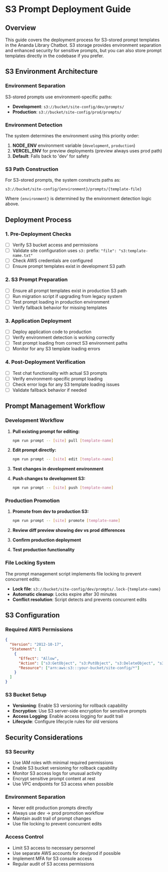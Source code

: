 # S3 Prompt Deployment Guide

## Overview

This guide covers the deployment process for S3-stored prompt templates in the Ananda Library Chatbot. S3 storage
provides environment separation and enhanced security for sensitive prompts, but you can also store prompt templates
directly in the codebase if you prefer.

## S3 Environment Architecture

### Environment Separation

S3-stored prompts use environment-specific paths:

- **Development**: `s3://bucket/site-config/dev/prompts/`
- **Production**: `s3://bucket/site-config/prod/prompts/`

### Environment Detection

The system determines the environment using this priority order:

1. **NODE_ENV** environment variable (`development`, `production`)
2. **VERCEL_ENV** for preview deployments (preview always uses prod path)
3. **Default**: Falls back to 'dev' for safety

### S3 Path Construction

For S3-stored prompts, the system constructs paths as:

```
s3://bucket/site-config/{environment}/prompts/{template-file}
```

Where `{environment}` is determined by the environment detection logic above.

## Deployment Process

### 1. Pre-Deployment Checks

- [ ] Verify S3 bucket access and permissions
- [ ] Validate site configuration uses `s3:` prefix: `"file": "s3:template-name.txt"`
- [ ] Check AWS credentials are configured
- [ ] Ensure prompt templates exist in development S3 path

### 2. S3 Prompt Preparation

- [ ] Ensure all prompt templates exist in production S3 path
- [ ] Run migration script if upgrading from legacy system
- [ ] Test prompt loading in production environment
- [ ] Verify fallback behavior for missing templates

### 3. Application Deployment

- [ ] Deploy application code to production
- [ ] Verify environment detection is working correctly
- [ ] Test prompt loading from correct S3 environment paths
- [ ] Monitor for any S3 template loading errors

### 4. Post-Deployment Verification

- [ ] Test chat functionality with actual S3 prompts
- [ ] Verify environment-specific prompt loading
- [ ] Check error logs for any S3 template loading issues
- [ ] Validate fallback behavior if needed

## Prompt Management Workflow

### Development Workflow

1. **Pull existing prompt for editing:**

   ```bash
   npm run prompt -- [site] pull [template-name]
   ```

2. **Edit prompt directly:**

   ```bash
   npm run prompt -- [site] edit [template-name]
   ```

3. **Test changes in development environment**

4. **Push changes to development S3:**

   ```bash
   npm run prompt -- [site] push [template-name]
   ```

### Production Promotion

1. **Promote from dev to production S3:**

   ```bash
   npm run prompt -- [site] promote [template-name]
   ```

2. **Review diff preview showing dev vs prod differences**

3. **Confirm production deployment**

4. **Test production functionality**

### File Locking System

The prompt management script implements file locking to prevent concurrent edits:

- **Lock file**: `s3://bucket/site-config/dev/prompts/.lock-{template-name}`
- **Automatic cleanup**: Locks expire after 30 minutes
- **Conflict resolution**: Script detects and prevents concurrent edits

## S3 Configuration

### Required AWS Permissions

```json
{
  "Version": "2012-10-17",
  "Statement": [
    {
      "Effect": "Allow",
      "Action": ["s3:GetObject", "s3:PutObject", "s3:DeleteObject", "s3:ListBucket"],
      "Resource": ["arn:aws:s3:::your-bucket/site-config/*"]
    }
  ]
}
```

### S3 Bucket Setup

- **Versioning**: Enable S3 versioning for rollback capability
- **Encryption**: Use S3 server-side encryption for sensitive prompts
- **Access Logging**: Enable access logging for audit trail
- **Lifecycle**: Configure lifecycle rules for old versions

## Security Considerations

### S3 Security

- Use IAM roles with minimal required permissions
- Enable S3 bucket versioning for rollback capability
- Monitor S3 access logs for unusual activity
- Encrypt sensitive prompt content at rest
- Use VPC endpoints for S3 access when possible

### Environment Separation

- Never edit production prompts directly
- Always use dev → prod promotion workflow
- Maintain audit trail of prompt changes
- Use file locking to prevent concurrent edits

### Access Control

- Limit S3 access to necessary personnel
- Use separate AWS accounts for dev/prod if possible
- Implement MFA for S3 console access
- Regular audit of S3 access permissions

